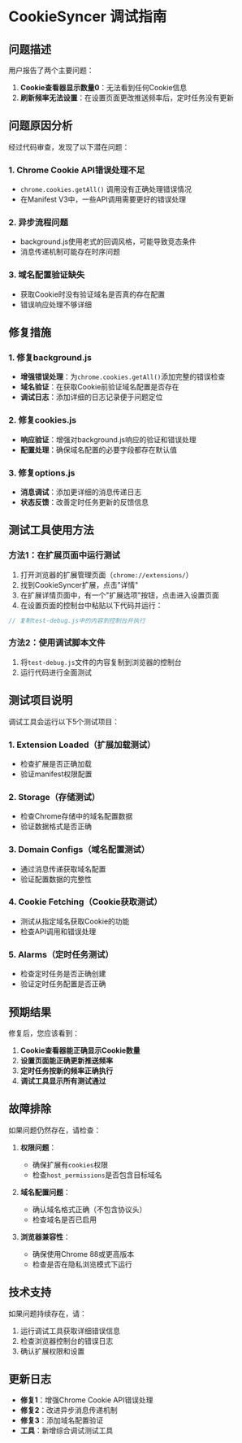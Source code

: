 # CookieSyncer 调试指南

## 问题描述

用户报告了两个主要问题：
1. **Cookie查看器显示数量0**：无法看到任何Cookie信息
2. **刷新频率无法设置**：在设置页面更改推送频率后，定时任务没有更新

## 问题原因分析

经过代码审查，发现了以下潜在问题：

### 1. Chrome Cookie API错误处理不足
- `chrome.cookies.getAll()` 调用没有正确处理错误情况
- 在Manifest V3中，一些API调用需要更好的错误处理

### 2. 异步流程问题
- background.js使用老式的回调风格，可能导致竞态条件
- 消息传递机制可能存在时序问题

### 3. 域名配置验证缺失
- 获取Cookie时没有验证域名是否真的存在配置
- 错误响应处理不够详细

## 修复措施

### 1. 修复background.js
- **增强错误处理**：为`chrome.cookies.getAll()`添加完整的错误检查
- **域名验证**：在获取Cookie前验证域名配置是否存在
- **调试日志**：添加详细的日志记录便于问题定位

### 2. 修复cookies.js
- **响应验证**：增强对background.js响应的验证和错误处理
- **配置处理**：确保域名配置的必要字段都存在默认值

### 3. 修复options.js
- **消息调试**：添加更详细的消息传递日志
- **状态反馈**：改善定时任务更新的反馈信息

## 测试工具使用方法

### 方法1：在扩展页面中运行测试
1. 打开浏览器的扩展管理页面（`chrome://extensions/`）
2. 找到CookieSyncer扩展，点击"详情"
3. 在扩展详情页面中，有一个"扩展选项"按钮，点击进入设置页面
4. 在设置页面的控制台中粘贴以下代码并运行：

```javascript
// 复制test-debug.js中的内容到控制台并执行
```

### 方法2：使用调试脚本文件
1. 将`test-debug.js`文件的内容复制到浏览器的控制台
2. 运行代码进行全面测试

## 测试项目说明

调试工具会运行以下5个测试项目：

### 1. Extension Loaded（扩展加载测试）
- 检查扩展是否正确加载
- 验证manifest权限配置

### 2. Storage（存储测试）
- 检查Chrome存储中的域名配置数据
- 验证数据格式是否正确

### 3. Domain Configs（域名配置测试）
- 通过消息传递获取域名配置
- 验证配置数据的完整性

### 4. Cookie Fetching（Cookie获取测试）
- 测试从指定域名获取Cookie的功能
- 检查API调用和错误处理

### 5. Alarms（定时任务测试）
- 检查定时任务是否正确创建
- 验证定时任务配置是否正确

## 预期结果

修复后，您应该看到：

1. **Cookie查看器能正确显示Cookie数量**
2. **设置页面能正确更新推送频率**
3. **定时任务按新的频率正确执行**
4. **调试工具显示所有测试通过**

## 故障排除

如果问题仍然存在，请检查：

1. **权限问题**：
   - 确保扩展有`cookies`权限
   - 检查`host_permissions`是否包含目标域名

2. **域名配置问题**：
   - 确认域名格式正确（不包含协议头）
   - 检查域名是否已启用

3. **浏览器兼容性**：
   - 确保使用Chrome 88或更高版本
   - 检查是否在隐私浏览模式下运行

## 技术支持

如果问题持续存在，请：
1. 运行调试工具获取详细错误信息
2. 检查浏览器控制台的错误日志
3. 确认扩展权限和设置

## 更新日志

- **修复1**：增强Chrome Cookie API错误处理
- **修复2**：改进异步消息传递机制
- **修复3**：添加域名配置验证
- **工具**：新增综合调试测试工具
